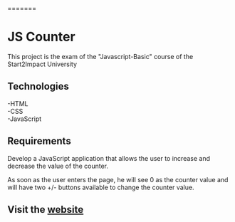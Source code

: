 
=======
# JS Counter 

This project is the exam of the "Javascript-Basic" course of the Start2Impact University



## Technologies

-HTML  
-CSS  
-JavaScript  



## Requirements
Develop a JavaScript application that allows the user to increase and decrease the value of the counter.

As soon as the user enters the page, he will see 0 as the counter value and will have two +/- buttons available to change the counter value.


## Visit the [website](https://javascriptcounterbygrazia.netlify.app/)

